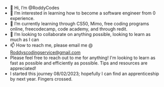 - 👋 Hi, I’m @RoddyCodes
- 👀 I’m interested in learning how to become a software engineer from 0 experience.
- 🌱 I’m currently learning through CS50, Mimo, free coding programs online, freecodecamp, code academy, and  through redit.
- 💞️ I’m looking to collaborate on anything possible, looking to learn as much as I can
- 📫 How to reach me, please email me @ Roddyscodingservice@gmail.com
- Please feel free to reach out to me for anything! I'm looking to learn as fast as possible and efficiently as possible. Tips and resources are appreciated!
- I started this journey 08/02/2023; hopefully I can find an apprenticeship by next year. Fingers crossed. 

<!---
RoddyCodes/RoddyCodes is a ✨ special ✨ repository because its `README.md` (this file) appears on your GitHub profile.
You can click the Preview link to take a look at your changes.
--->

